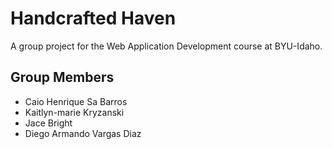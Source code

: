 # Handcrafted Haven

A group project for the Web Application Development course at BYU-Idaho.

## Group Members
- Caio Henrique Sa Barros
- Kaitlyn-marie Kryzanski
- Jace Bright
- Diego Armando Vargas Diaz
